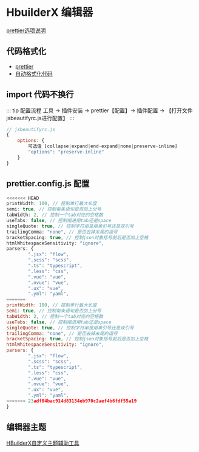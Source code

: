# HbuilderX 编辑器

[prettier选项说明](https://prettier.io/docs/en/options.html)

## 代码格式化
- [prettier](https://ext.dcloud.net.cn/plugin?id=2025)
- [自动格式化代码](https://blog.csdn.net/weixin_43343144/article/details/90043961)

## import 代码不换行
::: tip 配置流程
工具 -> 插件安装 -> prettier【配置】-> 插件配置 -> 【打开文件 jsbeautifyrc.js进行配置】
:::

``` js
// jsbeautifyrc.js
{
	options: {
		可选值 [collapse|expand|end-expand|none|preserve-inline]
		"options": "preserve-inline"
	}
}
```

## prettier.config.js 配置
``` js
<<<<<<< HEAD
printWidth: 100, // 控制单行最大长度
semi: true, // 控制每条语句是否加上分号
tabWidth: 2, // 控制一个tab对应的空格数
useTabs: false, // 控制缩进用tab还是space
singleQuote: true, // 控制字符串是用单引号还是双引号
trailingComma: "none", // 是否去掉末尾的逗号
bracketSpacing: true, // 控制json对象括号前后是否加上空格
htmlWhitespaceSensitivity: "ignore",
parsers: {
		".jsx": "flow",
		".scss": "scss",
		".ts": "typescript",
		".less": "css",
		".vue": "vue",
		".nvue": "vue",
		".ux": "vue",
		".yml": "yaml",
=======
printWidth: 100, // 控制单行最大长度
semi: true, // 控制每条语句是否加上分号
tabWidth: 2, // 控制一个tab对应的空格数
useTabs: false, // 控制缩进用tab还是space
singleQuote: true, // 控制字符串是用单引号还是双引号
trailingComma: "none", // 是否去掉末尾的逗号
bracketSpacing: true, // 控制json对象括号前后是否加上空格
htmlWhitespaceSensitivity: "ignore",
parsers: {
		".jsx": "flow",
		".scss": "scss",
		".ts": "typescript",
		".less": "css",
		".vue": "vue",
		".nvue": "vue",
		".ux": "vue",
		".yml": "yaml",
>>>>>>> 23adf04bac914d83134eb970c2aef4b6fdf55a19
}
```

## 编辑器主题
[HBuilderX自定义主题辅助工具](https://ext.dcloud.net.cn/plugin?id=2684)